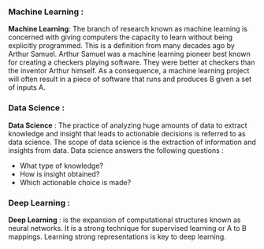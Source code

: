 ### Machine Learning :

**Machine Learning**: The branch of research known as machine learning is concerned with giving computers the capacity to learn without being explicitly programmed. This is a definition from many decades ago by Arthur Samuel. Arthur Samuel was a machine learning pioneer best known for creating a checkers playing software. They were better at checkers than the inventor Arthur himself. As a consequence, a machine learning project will often result in a piece of software that runs and produces B given a set of inputs A.

### Data Science : 

**Data Science** : The practice of analyzing huge amounts of data to extract knowledge and insight that leads to actionable decisions is referred to as data science. The scope of data science is the extraction of information and insights from data. Data science answers the following questions :

  - What type of knowledge?
  - How is insight obtained?
  - Which actionable choice is made?

### Deep Learning : 

**Deep Learning** : is the expansion of computational structures known as neural networks. It is a strong technique for supervised learning or A to B mappings. Learning strong representations is key to deep learning.
